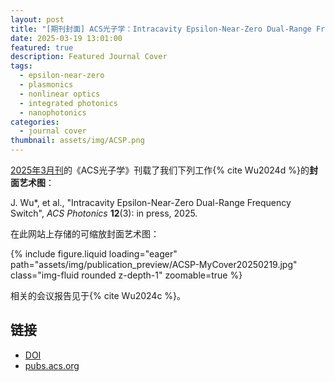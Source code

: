 ```yaml
---
layout: post
title: "[期刊封面] ACS光子学：Intracavity Epsilon-Near-Zero Dual-Range Frequency Switch"
date: 2025-03-19 13:01:00
featured: true
description: Featured Journal Cover
tags:
  - epsilon-near-zero
  - plasmonics
  - nonlinear optics
  - integrated photonics
  - nanophotonics
categories:
  - journal cover
thumbnail: assets/img/ACSP.png
---
```


[2025年3月刊](https://pubs.acs.org/toc/apchd5/12/2)的《ACS光子学》刊载了我们下列工作{% cite Wu2024d %}的**封面艺术图**：

J. Wu*, et al., "Intracavity Epsilon-Near-Zero Dual-Range Frequency Switch", *ACS Photonics* **12**(3): in press, 2025.

在此网站上存储的可缩放封面艺术图：

<div class="row mt-3">
    <div class="col-sm mt-3 mt-md-0">
        {% include figure.liquid loading="eager" path="assets/img/publication_preview/ACSP-MyCover20250219.jpg" class="img-fluid rounded z-depth-1" zoomable=true %}
    </div>
</div>

相关的会议报告见于{% cite Wu2024c %}。

## 链接

- [DOI](https://doi.org/10.1021/acsphotonics.4c01322)
- [pubs.acs.org](https://pubs.acs.org/cms/10.1021/apchd5.2025.12.issue-3/asset/apchd5.2025.12.issue-3.xlargecover.jpg)

